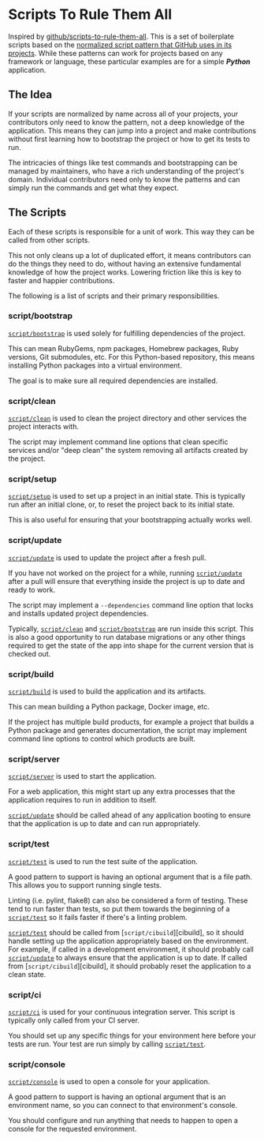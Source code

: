 # Scripts To Rule Them All

Inspired by [github/scripts-to-rule-them-all](https://github.com/github/scripts-to-rule-them-all).
This is a set of boilerplate scripts based on the [normalized script pattern
that GitHub uses in its projects](http://githubengineering.com/scripts-to-rule-them-all/). While
these patterns can work for projects based on any framework or language, these particular examples
are for a simple ***Python*** application.

## The Idea

If your scripts are normalized by name across all of your projects, your contributors only need to
know the pattern, not a deep knowledge of the application. This means they can jump into a project
and make contributions without first learning how to bootstrap the project or how to get its tests
to run.

The intricacies of things like test commands and bootstrapping can be managed by maintainers, who
have a rich understanding of the project's domain. Individual contributors need only to know the
patterns and can simply run the commands and get what they expect.

## The Scripts

Each of these scripts is responsible for a unit of work. This way they can be called from other
scripts.

This not only cleans up a lot of duplicated effort, it means contributors can do the things they
need to do, without having an extensive fundamental knowledge of how the project works. Lowering
friction like this is key to faster and happier contributions.

The following is a list of scripts and their primary responsibilities.

### script/bootstrap

[`script/bootstrap`][bootstrap] is used solely for fulfilling dependencies of the project.

This can mean RubyGems, npm packages, Homebrew packages, Ruby versions, Git submodules, etc. For
this Python-based repository, this means installing Python packages into a virtual environment.

The goal is to make sure all required dependencies are installed.

### script/clean

[`script/clean`][clean] is used to clean the project directory and other services the project
interacts with.

The script may implement command line options that clean specific services and/or "deep clean" the
system removing all artifacts created by the project.

### script/setup

[`script/setup`][setup] is used to set up a project in an initial state. This is typically run
after an initial clone, or, to reset the project back to its initial state.

This is also useful for ensuring that your bootstrapping actually works well.

### script/update

[`script/update`][update] is used to update the project after a fresh pull.

If you have not worked on the project for a while, running [`script/update`][update] after a pull
will ensure that everything inside the project is up to date and ready to work.

The script may implement a `--dependencies` command line option that locks and installs updated
project dependencies.

Typically, [`script/clean`][clean] and [`script/bootstrap`][bootstrap] are run inside this script.
This is also a good opportunity to run database migrations or any other things required to get the
state of the app into shape for the current version that is checked out.

### script/build

[`script/build`][build] is used to build the application and its artifacts.

This can mean building a Python package, Docker image, etc.

If the project has multiple build products, for example a project that builds a Python package and
generates documentation, the script may implement command line options to control which products
are built.

### script/server

[`script/server`][server] is used to start the application.

For a web application, this might start up any extra processes that the application requires to run
in addition to itself.

[`script/update`][update] should be called ahead of any application booting to ensure that the
application is up to date and can run appropriately.

### script/test

[`script/test`][test] is used to run the test suite of the application.

A good pattern to support is having an optional argument that is a file path. This allows you to
support running single tests.

Linting (i.e. pylint, flake8) can also be considered a form of testing. These tend to run faster
than tests, so put them towards the beginning of a [`script/test`][test] so it fails faster if
there's a linting problem.

[`script/test`][test] should be called from [`script/cibuild`][cibuild], so it should handle
setting up the application appropriately based on the environment. For example, if called in a
development environment, it should probably call [`script/update`][update] to always ensure that
the application is up to date. If called from [`script/cibuild`][cibuild], it should probably reset
the application to a clean state.

### script/ci

[`script/ci`][ci] is used for your continuous integration server. This script is typically only
called from your CI server.

You should set up any specific things for your environment here before your tests are run. Your
test are run simply by calling [`script/test`][test].

### script/console

[`script/console`][console] is used to open a console for your application.

A good pattern to support is having an optional argument that is an environment name, so you can
connect to that environment's console.

You should configure and run anything that needs to happen to open a console for the requested
environment.

[bootstrap]: script/bootstrap
[clean]: script/clean
[setup]: script/setup
[update]: script/update
[build]: script/build
[server]: script/server
[test]: script/test
[ci]: script/cibuild
[console]: script/console
